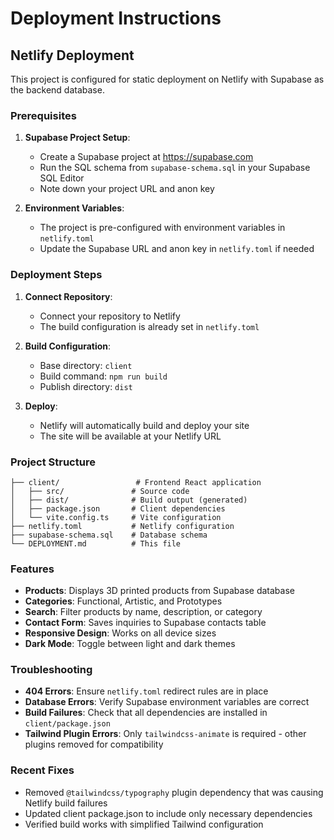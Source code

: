 # Deployment Instructions

## Netlify Deployment

This project is configured for static deployment on Netlify with Supabase as the backend database.

### Prerequisites

1. **Supabase Project Setup**:
   - Create a Supabase project at https://supabase.com
   - Run the SQL schema from `supabase-schema.sql` in your Supabase SQL Editor
   - Note down your project URL and anon key

2. **Environment Variables**:
   - The project is pre-configured with environment variables in `netlify.toml`
   - Update the Supabase URL and anon key in `netlify.toml` if needed

### Deployment Steps

1. **Connect Repository**:
   - Connect your repository to Netlify
   - The build configuration is already set in `netlify.toml`

2. **Build Configuration**:
   - Base directory: `client`
   - Build command: `npm run build`
   - Publish directory: `dist`

3. **Deploy**:
   - Netlify will automatically build and deploy your site
   - The site will be available at your Netlify URL

### Project Structure

```
├── client/                 # Frontend React application
│   ├── src/               # Source code
│   ├── dist/              # Build output (generated)
│   ├── package.json       # Client dependencies
│   └── vite.config.ts     # Vite configuration
├── netlify.toml           # Netlify configuration
├── supabase-schema.sql    # Database schema
└── DEPLOYMENT.md          # This file
```

### Features

- **Products**: Displays 3D printed products from Supabase database
- **Categories**: Functional, Artistic, and Prototypes
- **Search**: Filter products by name, description, or category
- **Contact Form**: Saves inquiries to Supabase contacts table
- **Responsive Design**: Works on all device sizes
- **Dark Mode**: Toggle between light and dark themes

### Troubleshooting

- **404 Errors**: Ensure `netlify.toml` redirect rules are in place
- **Database Errors**: Verify Supabase environment variables are correct
- **Build Failures**: Check that all dependencies are installed in `client/package.json`
- **Tailwind Plugin Errors**: Only `tailwindcss-animate` is required - other plugins removed for compatibility

### Recent Fixes

- Removed `@tailwindcss/typography` plugin dependency that was causing Netlify build failures
- Updated client package.json to include only necessary dependencies
- Verified build works with simplified Tailwind configuration